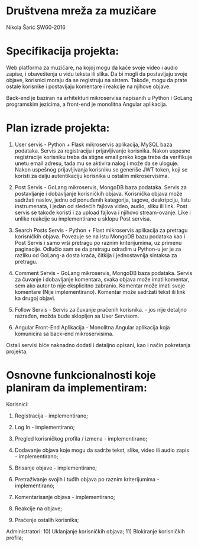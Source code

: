 # Društvena mreža za muzičare

Nikola Šarić SW60-2016

# Specifikacija projekta:

Web platforma za muzičare, na kojoj mogu da kače svoje video i audio zapise, i obaveštenja u vidu teksta ili slika. Da bi mogli da postavljaju svoje objave, korisnici moraju da se registruju na sistem. Takođe, mogu da prate ostale korisnike i postavljaju komentare i reakcije na njihove objave.

Back-end je baziran na arhitekturi mikroservisa napisanih u Python i GoLang programskim jezicima, a front-end je monolitna Angular aplikacija.

# Plan izrade projekta:

1) User servis - Python + Flask mikroservis aplikacija, MySQL baza podataka. Servis za registraciju i prijavljivanje korisnika.
Nakon uspesne registracije korisniku treba da stigne email preko koga treba da verifikuje unetu email adresu, tada mu se aktivira nalog i može da se uloguje.
Nakon uspešnog prijavljivanja korisniku se generiše JWT token, koji se koristi za dalju autentikaciju korisnika u ostalim mikroservisima.

2) Post Servis - GoLang mikroservis, MongoDB baza podataka. Servis za postavljanje i dobavljanje korisničkih objava.
Korisnička objava može sadržati naslov, jednu od ponuđenih kategorija, tagove, deskripciju, listu instrumenata, i jedan od sledećih fajlova
video, audio, sliku ili link. Post servis se takođe koristi i za upload fajlova i njihovo stream-ovanje. 
Like i unlike reakcije su implementirane u sklopu Post servisa.

3) Search Posts Servis - Python + Flast mikroservis aplikacija za pretragu korisničkih objava. Povezuje se na istu MongoDB bazu podataka kao i Post Servis
i samo vrši pretragu po raznim kriterijumima, uz primenu paginacije. Odlučio sam se da pretragu odradim u Python-u jer je za razliku od GoLang-a dosta kraća, čitkija 
i jednostavnija sintaksa za pretragu.

4) Comment Servis - GoLang mikroservis, MongoDB baza podataka. Servis za čuvanje i dobavljanje komentara, svaka objava može imati komentar, sem ako autor to nije eksplicitno zabranio. Komentar može imati svoje komentare (Nije implementirano). Komentar može sadržati tekst ili link ka drugoj objavi.

5) Follow Servis - Servis za čuvanje praćenih korisnika. - jos nije detaljno razrađen, možda bude sklopljen sa User Servisom.

6) Angular Front-End Aplikacija - Monolitna Angular aplikacija koja komunicira sa back-end mikroservisima.

Ostali servisi biće naknadno dodati i detaljno opisani, kao i način pokretanja projekta.

# Osnovne funkcionalnosti koje planiram da implementiram:

Korisnici:
  1) Registracija - implementirano;
  2) Log In - implementirano;
  3) Pregled korisničkog profila / izmena - implementirano;
  
  4) Dodavanje objava koje mogu da sadrže tekst, slike, video ili audio zapis - implementirano;
  5) Brisanje objave - implementirano;
  6) Pretraživanje svojih i tuđih objava po raznim kriterijumima - implementirano;
  7) Komentarisanje objava - implementirano;
  8) Reakcije na objave;
  9) Praćenje ostalih korisnika;
  
 Administratori:
  10) Uklanjanje korisničkih objava;
  11) Blokiranje korisničkih profila;
